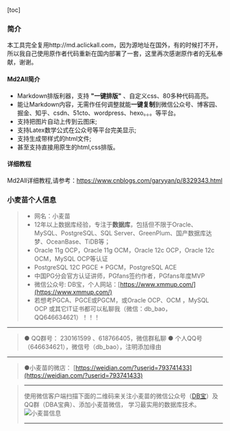 [toc]


### 简介

本工具完全复用http://md.aclickall.com，因为源地址在国外，有的时候打不开，所以我自己使用原作者代码重新在国内部署了一套，这里再次感谢原作者的无私奉献，谢谢。


####  Md2All简介

- Markdown排版利器，支持 **"一键排版"** 、自定义css、80多种代码高亮。
- 能让Markdown内容，无需作任何调整就能**一键复制**到微信公众号、博客园、掘金、知乎、csdn、51cto、wordpress、hexo。。。等平台。
- 支持把图片自动上传到云图床;
- 支持Latex数学公式在公众号等平台完美显示;
- 支持生成带样式的html文件;
- 甚至支持直接用原生的html,css排版。

#### 详细教程

Md2All详细教程,请参考：https://www.cnblogs.com/garyyan/p/8329343.html


### 小麦苗个人信息

> - 网名：小麦苗
> - 12年以上数据库经验，专注于**数据库**，包括但不限于Oracle、MySQL、PostgreSQL、SQL Server、GreenPlum、国产数据库达梦、OceanBase、TiDB等；
> - Oracle 11g OCP，Oracle 11g OCM，Oracle 12c OCP，Oracle 12c OCM，MySQL OCP等认证
> - PostgreSQL 12C PGCE + PGCM，PostgreSQL ACE
> - 中国PG分会官方认证讲师，PGfans签约作者，PGfans年度MVP
> - 微信公众号: DB宝，个人网站：[https://www.xmmup.com/](https://www.xmmup.com/)
> - 若想考PGCA、PGCE或PGCM，或Oracle OCP、OCM ，MySQL  OCP 或其它IT证书都可以私聊我（微信：db_bao，QQ646634621）！！！

***
> ● QQ群号： 230161599 、618766405，微信群私聊 
> ● 个人QQ号（646634621），微信号（db_bao），注明添加缘由
***



> ●小麦苗的微店： [https://weidian.com/?userid=793741433](https://weidian.com/?userid=793741433)

> ***
> 使用微信客户端扫描下面的二维码来关注小麦苗的微信公众号（[DB宝](https://mp.weixin.qq.com/s/Vm5PqNcDcITkOr9cQg6T7w)）及QQ群（DBA宝典）、添加小麦苗微信， 学习最实用的数据库技术。
> ![小麦苗信息](https://pic.xmmup.com/i/2023/03/13/202303131629545-3.png)
>
> ***
> 


